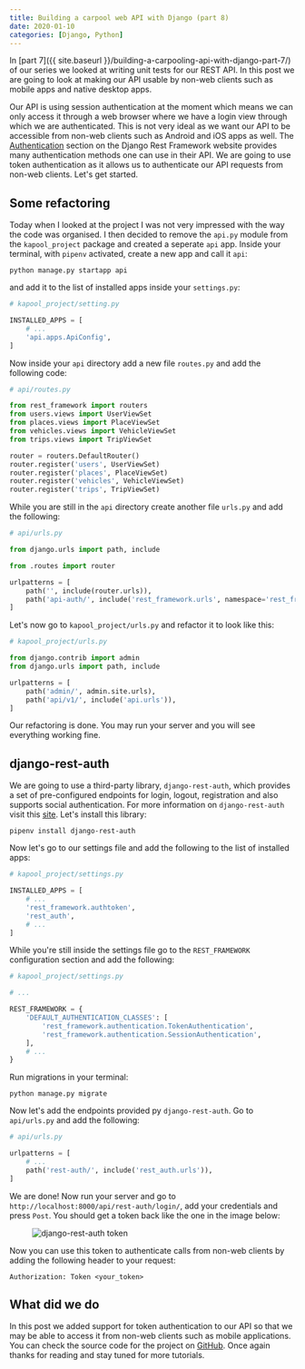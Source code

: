 ```yaml
---
title: Building a carpool web API with Django (part 8)
date: 2020-01-10
categories: [Django, Python]
---
```


In [part 7]({{ site.baseurl }}/building-a-carpooling-api-with-django-part-7/) of our series we looked at writing unit tests for our REST API. In this post we are going to look at making our API usable by non-web clients such as mobile apps and native desktop apps.

Our API is using session authentication at the moment which means we can only access it through a web browser where we have a login view through which we are authenticated. This is not very ideal as we want our API to be accessible from non-web clients such as Android and iOS apps as well. The [Authentication](https://www.django-rest-framework.org/api-guide/authentication/) section on the Django Rest Framework website provides many authentication methods one can use in their API. We are going to use token authentication as it allows us to authenticate our API requests from non-web clients. Let's get started.

## Some refactoring

Today when I looked at the project I was not very impressed with the way the code was organised. I then decided to remove the `api.py` module from the `kapool_project` package and created a seperate `api` app. Inside your terminal, with `pipenv` activated, create a new app and call it `api`:

```
python manage.py startapp api
```

and add it to the list of installed apps inside your `settings.py`:

```python
# kapool_project/setting.py

INSTALLED_APPS = [
    # ...
    'api.apps.ApiConfig',
]
```

Now inside your `api` directory add a new file `routes.py` and add the following code:

```python
# api/routes.py

from rest_framework import routers
from users.views import UserViewSet
from places.views import PlaceViewSet
from vehicles.views import VehicleViewSet
from trips.views import TripViewSet

router = routers.DefaultRouter()
router.register('users', UserViewSet)
router.register('places', PlaceViewSet)
router.register('vehicles', VehicleViewSet)
router.register('trips', TripViewSet)
```

While you are still in the `api` directory create another file `urls.py` and add the following:

```python
# api/urls.py

from django.urls import path, include

from .routes import router

urlpatterns = [
    path('', include(router.urls)),
    path('api-auth/', include('rest_framework.urls', namespace='rest_framework')),
]
```

Let's now go to `kapool_project/urls.py` and refactor it to look like this:

```python
# kapool_project/urls.py

from django.contrib import admin
from django.urls import path, include

urlpatterns = [
    path('admin/', admin.site.urls),
    path('api/v1/', include('api.urls')),
]
```

Our refactoring is done. You may run your server and you will see everything working fine.

## django-rest-auth

We are going to use a third-party library, `django-rest-auth`, which provides a set of pre-configured endpoints for login, logout, registration and also supports social authentication. For more information on `django-rest-auth` visit this [site](https://django-rest-auth.readthedocs.io/en/latest/index.html). Let's install this library:

```
pipenv install django-rest-auth
```

Now let's go to our settings file and add the following to the list of installed apps:

```python
# kapool_project/settings.py

INSTALLED_APPS = [
    # ...
    'rest_framework.authtoken',
    'rest_auth',
    # ...
]
```

While you're still inside the settings file go to the `REST_FRAMEWORK` configuration section and add the following:

```python
# kapool_project/settings.py

# ...

REST_FRAMEWORK = {
    'DEFAULT_AUTHENTICATION_CLASSES': [
        'rest_framework.authentication.TokenAuthentication',
        'rest_framework.authentication.SessionAuthentication',
    ],
    # ...
}

```

Run migrations in your terminal:

```
python manage.py migrate
```

Now let's add the endpoints provided py `django-rest-auth`. Go to `api/urls.py` and add the following:

```python
# api/urls.py

urlpatterns = [
    # ...
    path('rest-auth/', include('rest_auth.urls')),
]
```

We are done! Now run your server and go to `http://localhost:8000/api/rest-auth/login/`, add your credentials and press `Post`. You should get a token back like the one in the image below:

<figure>
<img src="{{ site.baseurl }}/images/kapool/rest-auth.png" alt="django-rest-auth token">
</figure>

Now you can use this token to authenticate calls from non-web clients by adding the following header to your request:

```
Authorization: Token <your_token>
```

## What did we do

In this post we added support for token authentication to our API so that we may be able to access it from non-web clients such as mobile applications. You can check the source code for the project on [GitHub](https://github.com/vince-nyanga/KaPool). Once again thanks for reading and stay tuned for more tutorials.
